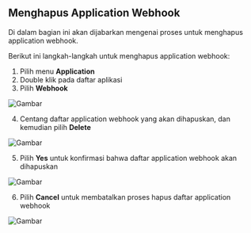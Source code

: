 ## **Menghapus Application Webhook**

Di dalam bagian ini akan dijabarkan mengenai proses untuk menghapus application webhook.

Berikut ini langkah-langkah untuk menghapus application webhook:

1. Pilih menu **Application**
2. Double klik pada daftar aplikasi
3. Pilih **Webhook**

![Gambar](_screenshot/.png/?sanitize=true)

4. Centang daftar application webhook yang akan dihapuskan, dan kemudian pilih **Delete**

![Gambar](_screenshot/.png/?sanitize=true)

5. Pilih **Yes** untuk konfirmasi bahwa daftar application webhook akan dihapuskan

![Gambar](_screenshot/.png/?sanitize=true)

6. Pilih **Cancel** untuk membatalkan proses hapus daftar application webhook

![Gambar](_screenshot/.png/?sanitize=true)